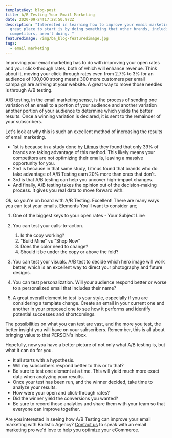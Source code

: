 ```yaml
---
templateKey: blog-post
title: A/B Testing Your Email Marketing
date: 2020-09-24T17:28:50.972Z
description: "Interested in learning how to improve your email marketing. A
  great place to start is by doing something that other brands, including your
  competitors, aren't doing. "
featuredimage: /img/ba_blog-featuredimage.jpg
tags:
  - email marketing
---
```

Improving your email marketing has to do with improving your open rates and your click-through rates, both of which will enhance revenue. Think about it, moving your click-through rates even from 2.7% to 3% for an audience of 100,000 strong means 300 more customers per email campaign are arriving at your website. A great way to move those needles is through A/B testing.

A/B testing, in the email marketing sense, is the process of sending one variation of an email to a portion of your audience and another variation another portion of your audience to determine which yields the better results. Once a winning variation is declared, it is sent to the remainder of your subscribers.

Let's look at why this is such an excellent method of increasing the results of email marketing.

* 1st is because in a study done by [Litmus](https://www.litmus.com/resources/) they found that only 39% of brands are taking advantage of this method. This likely means your competitors are not optimizing their emails, leaving a massive opportunity for you.
* 2nd is because in that same study, Litmus found that brands who do take advantage of A/B Testing earn 20% more than ones that don't.
* 3rd is that A/B testing can help you uncover high-impact changes.
* And finally, A/B testing takes the opinion out of the decision-making process. It gives you real data to move forward with.

Ok, so you're on board with A/B Testing. Excellent! There are many ways you can test your emails. Elements You'll want to consider are;

1. One of the biggest keys to your open rates - Your Subject Line
2. You can test your calls-to-action.

   1. Is the copy working?
   2. "Build Mine" vs "Shop Now"
   3. Does the color need to change?
   4. Should it be under the copy or above the fold?
3. You can test your visuals. A/B test to decide which hero image will work better, which is an excellent way to direct your photography and future designs.
4. You can test personalization. Will your audience respond better or worse to a personalized email that includes their name?
5. A great overall element to test is your style, especially if you are considering a template change. Create an email in your current one and another in your proposed one to see how it performs and identify potential successes and shortcomings.

The possibilities on what you can test are vast, and the more you test, the better insight you will have on your subscribers. Remember, this is all about bringing value to that PERSON's inbox.

Hopefully, now you have a better picture of not only what A/B testing is, but what it can do for you.

* It all starts with a hypothesis.
* Will my subscribers respond better to this or to that?
* Be sure to test one element at a time. This will yield much more exact data when analyzing your results.
* Once your test has been run, and the winner decided, take time to analyze your results.
* How were your open and click-through rates?
* Did the winner yield the conversions you wanted?
* Be sure to record those analytics and share them with your team so that everyone can improve together.

Are you interested in seeing how A/B Testing can improve your email marketing with Ballistic Agency? [Contact us](https://ballisticagency.com/contact) to speak with an email marketing pro we'd love to help you optimize your eCommerce.